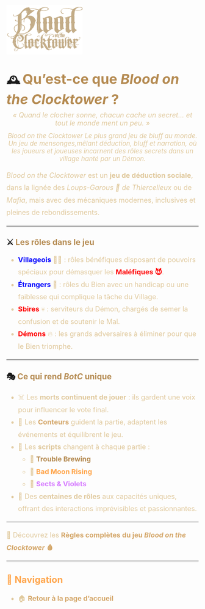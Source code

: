 <p align="left">
  <a href="/botc-fr-bambi/">
    <img src="images/logo.png" alt="Accueil BotC FR" width="200">
  </a>
</p>

# 🕰️ <span style="color:#b58b52; font-weight:bold; font-size:36px;">Qu’est-ce que <em>Blood on the Clocktower</em> ?</span>

<p style="text-align:center; color:#e0c99d; font-style:italic; font-size:18px; margin-top:-10px;">
  « Quand le clocher sonne, chacun cache un secret... et tout le monde ment un peu. »
</p>

<p style="text-align:center; color:#e0c99d; font-size:17px; margin-top:-5px;">
  <em>Blood on the Clocktower
Le plus grand jeu de bluff au monde.  
Un jeu de mensonges,mêlant déduction, bluff et narration, où les joueurs et joueuses incarnent des rôles secrets dans un village hanté par un Démon.
</em>
</p>

<p style="color:#e0c99d; font-size:18px; line-height:1.8;">
<em>Blood on the Clocktower</em> est un <strong>jeu de déduction sociale</strong>, dans la lignée des 
<em>Loups-Garous 🐺 de Thiercelieux</em> ou de <em>Mafia</em>,  
mais avec des mécaniques modernes, inclusives et pleines de rebondissements.  
</p>

---

## ⚔️ <span style="color:#b58b52; font-weight:bold;">Les rôles dans le jeu</span>

<ul style="color:#e0c99d; font-size:18px; line-height:1.8;">
  <li>
    <strong><a href="./villageois.html" style="color:blue; font-weight:bold; text-decoration:none;">Villageois</a></strong> 🧑‍🌾 : rôles bénéfiques disposant de pouvoirs spéciaux pour démasquer les <span style="color:red; font-weight:bold;">Maléfiques 😈</span>.
  </li>
  <li>
    <strong><a href="./etrangers.html" style="color:blue; font-weight:bold; text-decoration:none;">Étrangers</a></strong> 🌙 : rôles du Bien avec un handicap ou une faiblesse qui complique la tâche du Village.
  </li>
  <li>
    <strong><a href="./sbires.html" style="color:red; font-weight:bold; text-decoration:none;">Sbires</a></strong> 💀 : serviteurs du Démon, chargés de semer la confusion et de soutenir le Mal.
  </li>
  <li>
    <strong><a href="./demons.html" style="color:red; font-weight:bold; text-decoration:none;">Démons</a></strong> 🔥 : les grands adversaires à éliminer pour que le Bien triomphe.
  </li>
</ul>

---

## 🎭 <span style="color:#b58b52; font-weight:bold;">Ce qui rend <em>BotC</em> unique</span>

<ul style="color:#e0c99d; font-size:18px; line-height:1.8;">
  <li>☠️ Les <strong>morts continuent de jouer</strong> : ils gardent une voix pour influencer le vote final.</li>
  <li>📜 Les <strong><a href="./conteur.html" style="color:#d4a76a; font-weight:bold; text-decoration:none;">Conteurs</a></strong> guident la partie, adaptent les événements et équilibrent le jeu.</li>
  <li>🧩 Les <strong>scripts</strong> changent à chaque partie :
    <ul>
      <li>🍺 <a href="./trouble_brewing.html" style="color:#b58b52; font-weight:bold; text-decoration:none;">Trouble Brewing</a></li>
      <li>🌙 <a href="./bmr.html" style="color:#ffa64d; font-weight:bold; text-decoration:none;">Bad Moon Rising</a></li>
      <li>💐 <a href="./sv.html" style="color:#d67bff; font-weight:bold; text-decoration:none;">Sects & Violets</a></li>
    </ul>
  </li>
  <li>🔮 Des <strong>centaines de rôles</strong> aux capacités uniques, offrant des interactions imprévisibles et passionnantes.</li>
</ul>

---

<p style="color:#e0c99d; font-size:18px; line-height:1.8;">
📘 Découvrez les <a href="./regles.html" style="color:#d4a76a; font-weight:bold; text-decoration:none;">Règles complètes du jeu <em>Blood on the Clocktower</em> 🩸</a>
</p>

---

<h2 style="color:#ffa64d; font-weight:bold; font-size:24px;">📂 Navigation</h2>

<ul style="color:#e0c99d; font-size:18px; line-height:1.7;">
  <li>🏠 <a href="./index.html" style="color:#d4a76a; font-weight:bold; text-decoration:none;">Retour à la page d’accueil</a></li>
</ul>

